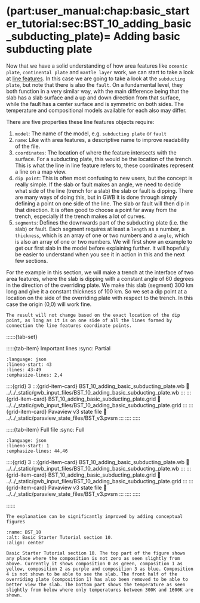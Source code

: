 (part:user_manual:chap:basic_starter_tutorial:sec:BST_10_adding_basic_subducting_plate)=
Adding basic subducting plate
============================

Now that we have a solid understanding of how area features like `oceanic plate`, `continental plate` and `mantle layer` work, we can start to take a look at [line features](part:user_manual:chap:concepts:sec:line_features). In this case we are going to take a look at the `subducting plate`, but note that there is also the `fault`. On a fundamental level, they both function in a very similar way, with the main difference being that the slab has a slab surface and a up and down direction from that surface, while the fault has a center surface and is symmetric on both sides. The temperature and compositional models available for each also may differ.

There are five properties these line features objects require:

1. `model`: The name of the model, e.g. `subducting plate` or `fault`
2. `name`: Like with area features, a descriptive name to improve readability of the file.
3. `coordinates`: The location of where the feature intersects with the surface. For a subducting plate, this would be the location of the trench. This is what the line in line feature refers to, these coordinates represent a line on a map view.
4. `dip point`: This is often most confusing to new users, but the concept is really simple. If the slab or fault makes an angle, we need to decide what side of the line (trench for a slab) the slab or fault is dipping. There are many ways of doing this, but in GWB it is done through simply defining a point on one side of the line. The slab or fault will then dip in that direction. It is often good to choose a point far away from the trench, especially if the trench makes a lot of curves.
5. `segments`: Defines the downwards part of the subducting plate (i.e. the slab) or fault. Each segment requires at least a `length` as a number, a `thickness`, which is an array of one or two numbers and a `angle`, which is also an array of one or two numbers. We will first show an example to get our first slab in the model before explaining further. It will hopefully be easier to understand when you see it in action in this and the next few sections.

For the example in this section, we will make a trench at the interface of two area features, where the slab is dipping with a constant angle of 60 degrees in the direction of the overriding plate. We make this slab (segment) 300 km long and give it a constant thickness of 100 km. So we set a dip point at a location on the side of the overriding plate with respect to the trench. In this case the origin (0,0) will work fine. 

```{note}
The result will not change based on the exact location of the dip point, as long as it is on one side of all the lines formed by connection the line features coordinate points.
```

::::::{tab-set}

:::::{tab-item} Important lines
:sync: Partial

```{literalinclude} ../../_static/gwb_input_files/BST_10_adding_basic_subducting_plate.wb
:language: json
:lineno-start: 43
:lines: 43-49
:emphasize-lines: 2,4
```
::::{grid} 3
:::{grid-item-card} BST_10_adding_basic_subducting_plate.wb
:link: ../../_static/gwb_input_files/BST_10_adding_basic_subducting_plate.wb
:::
:::{grid-item-card} BST_10_adding_basic_subducting_plate.grid
:link: ../../_static/gwb_input_files/BST_10_adding_basic_subducting_plate.grid
:::
:::{grid-item-card} Pavaview v3 state file 
:link: ../../_static/paraview_state_files/BST_v3.pvsm
:::
::::
:::::

:::::{tab-item} Full file
:sync: Full


```{literalinclude} ../../_static/gwb_input_files/BST_10_adding_basic_subducting_plate.wb
:language: json
:lineno-start: 1
:emphasize-lines: 44,46
```

::::{grid} 3
:::{grid-item-card} BST_10_adding_basic_subducting_plate.wb
:link: ../../_static/gwb_input_files/BST_10_adding_basic_subducting_plate.wb
:::
:::{grid-item-card} BST_10_adding_basic_subducting_plate.grid
:link: ../../_static/gwb_input_files/BST_10_adding_basic_subducting_plate.grid
:::
:::{grid-item-card} Pavaview v3 state file 
:link: ../../_static/paraview_state_files/BST_v3.pvsm
:::
::::
:::::

::::::


```{todo}
The explanation can be significantly improved by adding conceptual figures
```
```{figure} ../../../../doc/sphinx/_static/images/user_manual/basic_starter_tutorial/BST_10.png
:name: BST_10
:alt: Basic Starter Tutorial section 10. 
:align: center

Basic Starter Tutorial section 10. The top part of the figure shows any place where the composition is not zero as seen slightly from above. Currently it shows composition 0 as green, composition 1 as yellow, composition 2 as purple and composition 3 as blue. Composition 4 is not shown to be able to see the slab. The front half of the overriding plate (composition 1) has also been removed to be able to better view the slab. The bottom part shows the temperature as seen slightly from below where only temperatures between 300K and 1600K are shown. 
```
